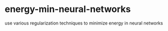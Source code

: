 # energy-min-neural-networks
use various regularization techniques to minimize energy in neural networks
